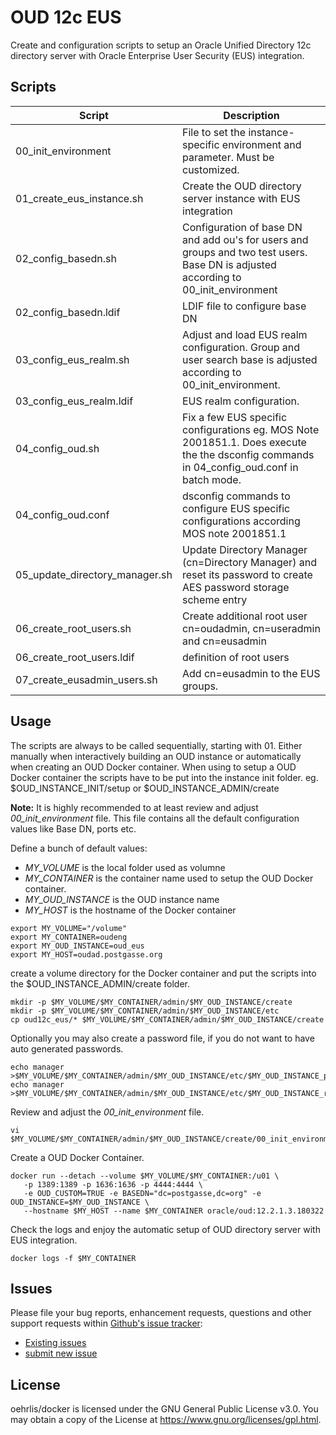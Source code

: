 # OUD 12c EUS

Create and configuration scripts to setup an Oracle Unified Directory 12c directory server with Oracle Enterprise User Security (EUS) integration.

## Scripts

| Script                         | Description                                                                                                                               |
| ------------------------------ | ----------------------------------------------------------------------------------------------------------------------------------------- |
| 00_init_environment            | File to set the instance-specific environment and parameter. Must be customized.                                                          |
| 01_create_eus_instance.sh      | Create the OUD directory server instance with EUS integration                                                                             |
| 02_config_basedn.sh            | Configuration of base DN and add ou's for users and groups and two test users. Base DN is adjusted according to 00_init_environment       |
| 02_config_basedn.ldif          | LDIF file to configure base DN                                                                                                            |
| 03_config_eus_realm.sh         | Adjust and load EUS realm configuration. Group and user search base is adjusted according to 00_init_environment.                         |
| 03_config_eus_realm.ldif       | EUS realm configuration.                                                                                                                  |
| 04_config_oud.sh               | Fix a few EUS specific configurations eg. MOS Note 2001851.1. Does execute the the dsconfig commands in 04_config_oud.conf in batch mode. |
| 04_config_oud.conf             | dsconfig commands to configure EUS specific configurations according MOS note 2001851.1                                                   |
| 05_update_directory_manager.sh | Update Directory Manager (cn=Directory Manager) and reset its password to create AES password storage scheme entry                        |
| 06_create_root_users.sh        | Create additional root user cn=oudadmin, cn=useradmin and cn=eusadmin                                                                     |
| 06_create_root_users.ldif      | definition of root users                                                                                                                  |
| 07_create_eusadmin_users.sh    | Add cn=eusadmin to the EUS groups.                                                                                                        |

## Usage

The scripts are always to be called sequentially, starting with 01. Either manually when interactively building an OUD instance or automatically when creating an OUD Docker container. When using to setup a OUD Docker container the scripts have to be put into the instance init folder. eg. $OUD_INSTANCE_INIT/setup or $OUD_INSTANCE_ADMIN/create 

**Note:** It is highly recommended to at least review and adjust _00_init_environment_ file. This file contains all the default configuration values like Base DN, ports etc.

Define a bunch of default values:
* _MY_VOLUME_ is the local folder used as volumne
* _MY_CONTAINER_ is the container name used to setup the OUD Docker container.
* _MY_OUD_INSTANCE_ is the OUD instance name
* _MY_HOST_ is the hostname of the Docker container
```
export MY_VOLUME="/volume"
export MY_CONTAINER=oudeng
export MY_OUD_INSTANCE=oud_eus
export MY_HOST=oudad.postgasse.org
```

create a volume directory for the Docker container and put the scripts into the $OUD_INSTANCE_ADMIN/create folder. 
```
mkdir -p $MY_VOLUME/$MY_CONTAINER/admin/$MY_OUD_INSTANCE/create
mkdir -p $MY_VOLUME/$MY_CONTAINER/admin/$MY_OUD_INSTANCE/etc
cp oud12c_eus/* $MY_VOLUME/$MY_CONTAINER/admin/$MY_OUD_INSTANCE/create
```

Optionally you may also create a password file, if you do not want to have auto generated passwords.
```
echo manager >$MY_VOLUME/$MY_CONTAINER/admin/$MY_OUD_INSTANCE/etc/$MY_OUD_INSTANCE_pwd.txt
echo manager >$MY_VOLUME/$MY_CONTAINER/admin/$MY_OUD_INSTANCE/etc/$MY_OUD_INSTANCE_root_users_pwd.txt
```

Review and adjust the _00_init_environment_ file.
```
vi $MY_VOLUME/$MY_CONTAINER/admin/$MY_OUD_INSTANCE/create/00_init_environment
```

Create a OUD Docker Container.
```
docker run --detach --volume $MY_VOLUME/$MY_CONTAINER:/u01 \
   -p 1389:1389 -p 1636:1636 -p 4444:4444 \
   -e OUD_CUSTOM=TRUE -e BASEDN="dc=postgasse,dc=org" -e OUD_INSTANCE=$MY_OUD_INSTANCE \
   --hostname $MY_HOST --name $MY_CONTAINER oracle/oud:12.2.1.3.180322
```

Check the logs and enjoy the automatic setup of OUD directory server with EUS integration.
```
docker logs -f $MY_CONTAINER
```

## Issues
Please file your bug reports, enhancement requests, questions and other support requests within [Github's issue tracker](https://help.github.com/articles/about-issues/):

* [Existing issues](https://github.com/oehrlis/oudbase/issues)
* [submit new issue](https://github.com/oehrlis/oudbase/issues/new)

## License
oehrlis/docker is licensed under the GNU General Public License v3.0. You may obtain a copy of the License at <https://www.gnu.org/licenses/gpl.html>.
